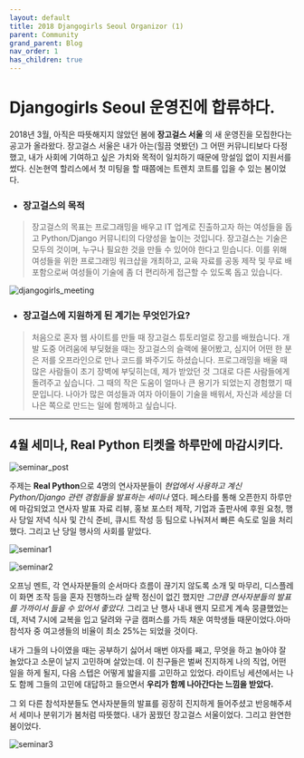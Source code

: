 ```yaml
---
layout: default
title: 2018 Djangogirls Seoul Organizor (1)
parent: Community
grand_parent: Blog
nav_order: 1
has_children: true
---
```


# Djangogirls Seoul 운영진에 합류하다.

2018년 3월, 아직은 따뜻해지지 않았던 봄에 **장고걸스 서울** 의 새 운영진을 모집한다는 공고가 올라왔다. 장고걸스 서울은 내가 아는(힐끔 엿봤던) 그 어떤 커뮤니티보다 다정했고, 내가 사회에 기여하고 싶은 가치와 목적이 일치하기 때문에 망설임 없이 지원서를 썼다. 신논현역 할리스에서 첫 미팅을 할 때쯤에는 트렌치 코트를 입을 수 있는 봄이었다.<br>


- ### 장고걸스의 목적

>장고걸스의 목표는 프로그래밍을 배우고 IT 업계로 진출하고자 하는 여성들을 돕고 Python/Django 커뮤니티의 다양성을 높이는 것입니다. 장고걸스는 기술은 모두의 것이며, 누구나 필요한 것을 만들 수 있어야 한다고 믿습니다. 이를 위해 여성들을 위한 프로그래밍 워크샵을 개최하고, 교육 자료를 공동 제작 및 무료 배포함으로써 여성들이 기술에 좀 더 편리하게 접근할 수 있도록 돕고 있습니다.

![djangogirls_meeting](https://user-images.githubusercontent.com/18614517/49999465-43306a80-ffda-11e8-81b3-7420460b4873.jpeg)

- ### 장고걸스에 지원하게 된 계기는 무엇인가요?

>처음으로 혼자 웹 사이트를 만들 때 장고걸스 튜토리얼로 장고를 배웠습니다. 개발 도중 어려움에 부딪혔을 때는 장고걸스의 슬랙에 물어봤고, 심지어 어떤 한 분은 저를 오프라인으로 만나 코드를 봐주기도 하셨습니다. 프로그래밍을 배울 때 많은 사람들이 초기 장벽에 부딪히는데, 제가 받았던 것 그대로 다른 사람들에게 돌려주고 싶습니다. 그 때의 작은 도움이 얼마나 큰 용기가 되었는지 경험했기 때문입니다. 나아가 많은 여성들과 여자 아이들이 기술을 배워서, 자신과 세상을 더 나은 쪽으로 만드는 일에 함께하고 싶습니다.

---

## 4월 세미나, Real Python 티켓을 하루만에 마감시키다.

![seminar_post](https://user-images.githubusercontent.com/18614517/49999485-55120d80-ffda-11e8-9895-1fcacb343a99.jpg)

주제는 **Real Python**으로 4명의 연사자분들이 _현업에서 사용하고 계신 Python/Django 관련 경험들을 발표하는 세미나_ 였다. 페스타를 통해 오픈한지 하루만에 마감되었고 연사자 발표 자료 리뷰, 홍보 포스터 제작, 기업과 출판사에 후원 요청, 행사 당일 저녁 식사 및 간식 준비, 큐시트 작성 등 팀으로 나눠져서 빠른 속도로 일을 처리했다. 그리고 난 당일 행사의 사회를 맡았다.


![seminar1](https://user-images.githubusercontent.com/18614517/49999562-825ebb80-ffda-11e8-989e-bd58dab0750d.jpg)

![seminar2](https://user-images.githubusercontent.com/18614517/49999582-90144100-ffda-11e8-95dc-4962dc0fe1f4.jpg)


오프닝 멘트, 각 연사자분들의 순서마다 흐름이 끊기지 않도록 소개 및 마무리, 디스플레이 화면 조작 등을 혼자 진행하느라 살짝 정신이 없긴 했지만 _그만큼 연사자분들의 발표를 가까이서 들을 수 있어서 좋았다._ 그리고 난 행사 내내 왠지 모르게 계속 뭉클했었는데, 저녁 7시에 교복을 입고 달려와 구글 캠퍼스를 가득 채운 여학생들 때문이었다.아마 참석자 중 여고생들의 비율이 최소 25%는 되었을 것이다.

내가 그들의 나이였을 때는 공부하기 싫어서 매번 야자를 째고, 무엇을 하고 놀아야 잘 놀았다고 소문이 날지 고민하며 살았는데. 이 친구들은 벌써 진지하게 나의 직업, 어떤 일을 하게 될지, 다음 스텝은 어떻게 밟을지를 고민하고 있었다. 라이트닝 세션에서는 나도 함께 그들의 고민에 대답하고 들으면서 **우리가 함께 나아간다는 느낌을 받았다.**

그 외 다른 참석자분들도 연사자분들의 발표를 굉장히 진지하게 들어주셨고 반응해주셔서 세미나 분위기가 봄처럼 따뜻했다. 내가 꿈꿨던 장고걸스 서울이었다. 그리고 완연한 봄이었다.

![seminar3](https://user-images.githubusercontent.com/18614517/49999595-99051280-ffda-11e8-8edb-640182d367f9.jpg)















